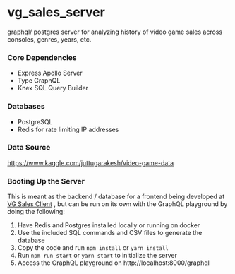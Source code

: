 # vg_sales_server
graphql/ postgres server for analyzing history of video game sales across consoles, genres, years, etc.

### Core Dependencies
- Express Apollo Server
- Type GraphQL
- Knex SQL Query Builder

### Databases
- PostgreSQL
- Redis for rate limiting IP addresses

### Data Source
https://www.kaggle.com/juttugarakesh/video-game-data

### Booting Up the Server
This is meant as the backend / database for a frontend being developed at [VG Sales Client] , but can be 
run on its own with the GraphQL playground by doing the following:

1. Have Redis and Postgres installed locally or running on docker
2. Use the included SQL commands and CSV files to generate the database
3. Copy the code and run `npm install` or `yarn install`
4. Run `npm run start` or `yarn start` to initialize the server
5. Access the GraphQL playground on http://localhost:8000/graphql

[VG Sales Client]: https://github.com/jt-rose/vg_sales_client
